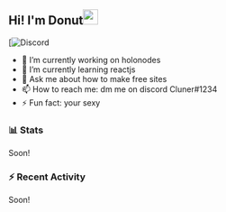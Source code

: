 ## Hi! I'm Donut<img src="https://cdn.discordapp.com/emojis/536987756568772649.gif?size=96" width="27px">

[![Discord](https://discord.c99.nl/widget/theme-3/380085492730953728.png)
- :telescope: I’m currently working on holonodes
- :seedling: I’m currently learning reactjs
- :speech_balloon: Ask me about how to make free sites
- :mailbox: How to reach me: dm me on discord Cluner#1234
- :zap: Fun fact: your sexy


### :bar_chart: Stats

<!--START_SECTION:waka-->
Soon!
<!--END_SECTION:waka-->

### :zap: Recent Activity
<!--START_SECTION:activity-->
Soon!
<!--END_SECTION:activity-->
